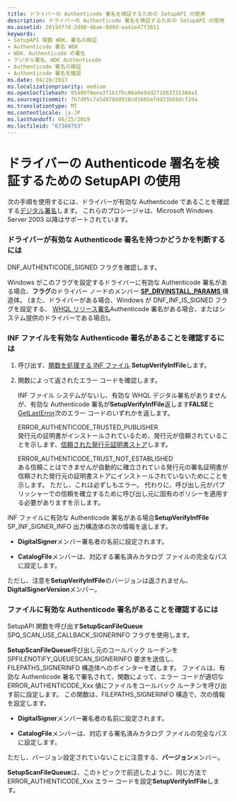 ```yaml
---
title: ドライバーの Authenticode 署名を検証するための SetupAPI の使用
description: ドライバーの Authenticode 署名を検証するための SetupAPI の使用
ms.assetid: 2019d77d-2d98-4bae-8d9d-aa41e47f3811
keywords:
- SetupAPI 関数 WDK、署名の検証
- Authenticode 署名 WDK
- WDK、Authenticode の署名
- デジタル署名、WDK Authenticode
- Authenticode 署名の検証
- Authenticode 署名を確認
ms.date: 04/20/2017
ms.localizationpriority: medium
ms.openlocfilehash: 95400f0eea3f1b1fbc86a0e94d271863735384a1
ms.sourcegitcommit: fb7d95c7a5d47860918cd3602efdd33b69dcf2da
ms.translationtype: MT
ms.contentlocale: ja-JP
ms.lasthandoff: 06/25/2019
ms.locfileid: "67384753"
---
```

# <a name="using-setupapi-to-verify-driver-authenticode-signatures"></a>ドライバーの Authenticode 署名を検証するための SetupAPI の使用





次の手順を使用するには、ドライバーが有効な Authenticode であることを確認する[デジタル署名](digital-signatures.md)します。 これらのプロシージャは、Microsoft Windows Server 2003 以降はサポートされています。

### <a name="to-determine-whether-a-driver-has-a-valid-authenticode-signature"></a>ドライバーが有効な Authenticode 署名を持つかどうかを判断するには

DNF_AUTHENTICODE_SIGNED フラグを確認します。

Windows がこのフラグを設定するドライバーに有効な Authenticode 署名がある場合、**フラグ**のドライバー ノードのメンバー [ **SP_DRVINSTALL_PARAMS** ](https://docs.microsoft.com/windows/desktop/api/setupapi/ns-setupapi-_sp_drvinstall_params)構造体。 (また、ドライバーがある場合、Windows が DNF_INF_IS_SIGNED フラグを設定する、 [WHQL リリース署名](whql-release-signature.md)Authenticode 署名がある場合、またはシステム提供のドライバーである場合)。

### <a name="to-verify-that-an-inf-file-has-a-valid-authenticode-signature"></a>INF ファイルを有効な Authenticode 署名があることを確認するには

1.  呼び出す、[関数を処理する INF ファイル](inf-file-processing-functions.md) **SetupVerifyInfFile**します。

2.  関数によって返されたエラー コードを確認します。

    INF ファイル システムがないし、有効な WHQL デジタル署名がありませんが、有効な Authenticode 署名が**SetupVerifyInfFile**返します**FALSE**と[GetLastError](https://go.microsoft.com/fwlink/p/?linkid=169416)次のエラー コードのいずれかを返します。

    <a href="" id="error-authenticode-trusted-publisher"></a>ERROR_AUTHENTICODE_TRUSTED_PUBLISHER  
    発行元の証明書がインストールされているため、発行元が信頼されていることを示します、[信頼された発行元証明書ストア](trusted-publishers-certificate-store.md)します。

    <a href="" id="error-authenticode-trust-not-established"></a>ERROR_AUTHENTICODE_TRUST_NOT_ESTABLISHED  
    ある信頼ことはできませんが自動的に確立されている発行元の署名証明書が信頼された発行元の証明書ストアにインストールされていないためにことを示します。 ただし、これは必ずしもエラー。 代わりに、呼び出し元がパブリッシャーでの信頼を確立するために呼び出し元に固有のポリシーを適用する必要がありますを示します。

INF ファイルに有効な Authenticode 署名がある場合**SetupVerifyInfFile** SP_INF_SIGNER_INFO 出力構造体の次の情報を返します。

-   **DigitalSigner**メンバー署名者の名前に設定されます。

-   **CatalogFile**メンバーは、対応する署名済みカタログ ファイルの完全なパスに設定します。

ただし、注意を**SetupVerifyInfFile**のバージョンは返されません、 **DigitalSignerVersion**メンバー。

### <a name="to-verify-that-a-file-has-a-valid-authenticode-signature"></a>ファイルに有効な Authenticode 署名があることを確認するには

SetupAPI 関数を呼び出す**SetupScanFileQueue** SPQ_SCAN_USE_CALLBACK_SIGNERINFO フラグを使用します。

**SetupScanFileQueue**呼び出し元のコールバック ルーチンを SPFILENOTIFY_QUEUESCAN_SIGNERINFO 要求を送信し、FILEPATHS_SIGNERINFO 構造体へのポインターを渡します。 ファイルは、有効な Authenticode 署名で署名されて、関数によって、エラー コードが適切な ERROR_AUTHENTICODE_Xxx 値にファイルをコールバック ルーチンを呼び出す前に設定します。 この関数は、FILEPATHS_SIGNERINFO 構造で、次の情報を設定します。

-   **DigitalSigner**メンバー署名者の名前に設定されます。

-   **CatalogFile**メンバーは、対応する署名済みカタログ ファイルの完全なパスに設定します。

ただし、バージョン設定されていないことに注意する、**バージョン**メンバー。

**SetupScanFileQueue**は、このトピックで前述したように、同じ方法で ERROR_AUTHENTICODE_Xxx エラー コードを設定**SetupVerifyInfFile**します。

 

 





